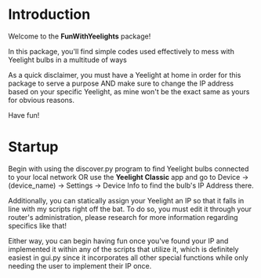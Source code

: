 # Introduction

Welcome to the **FunWithYeelights** package!

In this package, you'll find simple codes used effectively to mess with Yeelight bulbs in a multitude of ways

As a quick disclaimer, you must have a Yeelight at home in order for this package to serve a purpose AND make sure to change the IP address based on your specific Yeelight, as mine won't be the exact same as yours for obvious reasons.

Have fun!

# Startup

Begin with using the discover.py program to find Yeelight bulbs connected to your local network OR use the **Yeelight Classic** app and go to Device -> (device_name) -> Settings -> Device Info to find the bulb's IP Address there.

Additionally, you can statically assign your Yeelight an IP so that it falls in line with my scripts right off the bat. To do so, you must edit it through your router's administration, please research for more information regarding specifics like that!

Either way, you can begin having fun once you've found your IP and implemented it within any of the scripts that utilize it, which is definitely easiest in gui.py since it incorporates all other special functions while only needing the user to implement their IP once.